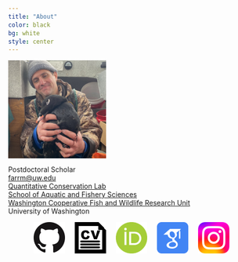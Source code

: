 ```yaml
---
title: "About"
color: black
bg: white
style: center
---
```

<img align="center" width="200" height="200" src="/img/Image (4).jpeg" class="picture">

Postdoctoral Scholar<br>
farrm@uw.edu<br>
[Quantitative Conservation Lab](https://depts.washington.edu/qcons/)<br>
[School of Aquatic and Fishery Sciences](https://fish.uw.edu/)<br>
[Washington Cooperative Fish and Wildlife Research Unit](https://www1.usgs.gov/coopunits/unit/Washington)<br>
University of Washington<br>

<center><a href="https://github.com/farrmt" class="buttonimg"><img src="img/GitHub.png" style="margin-right:10px; margin-left:10px;"></a><a href="/CV.pdf" class="buttonimg"><img src="img/CV.png" style="margin-right:10px; margin-left:10px;"></a><a href="https://orcid.org/0000-0003-1011-6851" class="buttonimg"><img src="img/orcid.png" height="64" width="64" style="margin-right:10px; margin-left:10px;"></a><a href="https://scholar.google.com/citations?user=pT9T3fIAAAAJ&hl=en" class="buttonimg"><img src="img/google_scholar_icon.png" height="64" width="64" style="margin-right:10px; margin-left:10px;"></a><a href="https://www.instagram.com/upnoverlander/" class="buttonimg"><img src="img/instagram.svg" height="64" width="64" style="margin-right:10px; margin-left:10px;"></a></center>





<span class="fa-stack" style="font-size:250px"></span>
